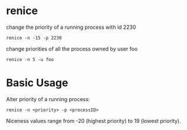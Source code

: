 # renice

change the priority of a running process with id 2230

    renice -n -15 -p 2230


change priorities of all the process owned by user foo

    renice -n 5 -u foo



# Basic Usage

Alter priority of a running process:

    renice -n <priority> -p <processID>


Niceness values range from -20 (highest priority) to 19 (lowest priority).


